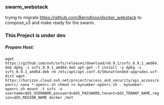 ### swarm_webstack
trying to migrate https://github.com/Berndinox/docker_webstack to compose_v3 and make ready for the swarm.

### This Project is under dev



##### Prepare Host:
`
wget https://github.com/ovh/svfs/releases/download/v0.9.1/svfs_0.9.1_amd64.deb
dpkg -i svfs_0.9.1_amd64.deb
apt-get -f install -y
dpkg -i svfs_0.9.1_amd64.deb
rm /etc/apt/apt.conf.d/50unattended-upgrades.ucf-dist
wget https://horizon.cloud.ovh.net/project/access_and_security/api_access/openrc/
nano *-openrc.sh
chmod +x mynumber-openrc.sh
. mynumber-openrc.sh
mount -t svfs -o username=$OS_USERNAME,password=$OS_PASSWORD,tenant=$OS_TENANT_NAME,region=$OS_REGION_NAME docker /mnt
`
